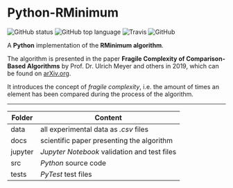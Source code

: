 # Python-RMinimum

![GitHub status](https://img.shields.io/badge/status-release-success) ![GitHub top language](https://img.shields.io/github/languages/top/jfklorenz/python-rminimum) ![Travis](https://travis-ci.org/jfklorenz/RMinimum-Algorithm.svg?branch=master) ![GitHub](https://img.shields.io/github/license/jfklorenz/python-rminimum)

A **Python** implementation of the **RMinimum algorithm**.

The algorithm is presented in the paper **Fragile Complexity of Comparison-Based Algorithms** by Prof. Dr. Ulrich Meyer and others in 2019, which can be found on [arXiv.org](https://arxiv.org/abs/1901.02857 "arXiv").

It introduces the concept of *fragile complexity*, i.e. the amount of times an element has been compared during the process of the algorithm.

---

Folder | Content
--- | ---
data | all experimental data as *.csv* files
docs | scientific paper presenting the algorithm  
jupyter | *Jupyter Notebook* validation and test files  
src | *Python* source code
tests | *PyTest* test files
